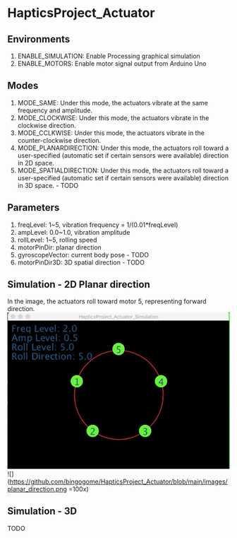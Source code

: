 # HapticsProject_Actuator

## Environments
1. ENABLE_SIMULATION: Enable Processing graphical simulation
2. ENABLE_MOTORS: Enable motor signal output from Arduino Uno


## Modes
1. MODE_SAME: Under this mode, the actuators vibrate at the same frequency and amplitude.
2. MODE_CLOCKWISE: Under this mode, the actuators vibrate in the clockwise direction.
3. MODE_CCLKWISE: Under this mode, the actuators vibrate in the counter-clockwise direction.
4. MODE_PLANARDIRECTION: Under this mode, the actuators roll toward a user-specified (automatic set if certain sensors were available) direction in 2D space.
5. MODE_SPATIALDIRECTION: Under this mode, the actuators roll toward a user-specified (automatic set if certain sensors were available) direction in 3D space. - TODO

## Parameters
1. freqLevel: 1~5, vibration frequency = 1/(0.01*freqLevel)
2. ampLevel: 0.0~1.0, vibration amplitude
3. rollLevel: 1~5, rolling speed
4. motorPinDir: planar direction
5. gyroscopeVector: current body pose - TODO
6. motorPinDir3D: 3D spatial direction - TODO

## Simulation - 2D Planar direction
In the image, the actuators roll toward motor 5, representing forward direction.
![](https://github.com/bingogome/HapticsProject_Actuator/blob/main/images/gif_simulation.gif?raw=true)
![](https://github.com/bingogome/HapticsProject_Actuator/blob/main/images/planar_direction.png =100x)

## Simulation - 3D
TODO
